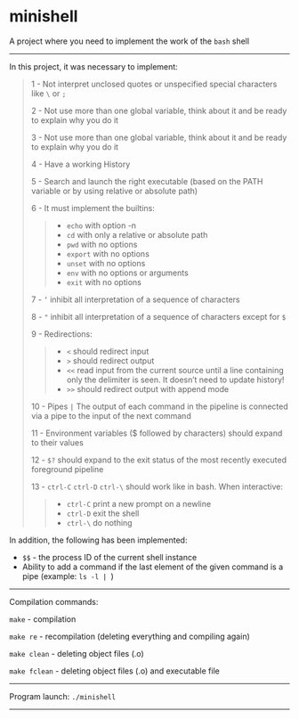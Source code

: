 # minishell
A project where you need to implement the work of the `bash` shell
***
In this project, it was necessary to implement:

> 1 - Not interpret unclosed quotes or unspecified special characters like `\` or `;`
> 
> 2 - Not use more than one global variable, think about it and be ready to explain why
you do it
> 
> 3 - Not use more than one global variable, think about it and be ready to explain why
you do it
> 
> 4 - Have a working History
> 
> 5 - Search and launch the right executable (based on the PATH variable or by using
relative or absolute path)
> 
> 6 - It must implement the builtins:
> > * `echo` with option -n
> > * `cd` with only a relative or absolute path
> > * `pwd` with no options
> > * `export` with no options
> > * `unset` with no options
> > * `env` with no options or arguments
> > * `exit` with no options
>
> 7 - `’` inhibit all interpretation of a sequence of characters
> 
> 8 - `"` inhibit all interpretation of a sequence of characters except for `$`
> 
> 9 - Redirections:
> > * `<` should redirect input
> > * `>` should redirect output
> > * `<<` read input from the current source until a line containing only the delimiter is seen. It doesn’t need to update history!
> > * `>>` should redirect output with append mode
> 
> 10 - Pipes `|` The output of each command in the pipeline is connected via a pipe to the
input of the next command
> 
> 11 - Environment variables ($ followed by characters) should expand to their values
> 
> 12 - `$?` should expand to the exit status of the most recently executed foreground
pipeline
> 
> 13 - `ctrl-C` `ctrl-D` `ctrl-\` should work like in bash. When interactive:
> > * `ctrl-C` print a new prompt on a newline
> > * `ctrl-D` exit the shell
> > * `ctrl-\` do nothing

In addition, the following has been implemented:
* `$$` - the process ID of the current shell instance
* Ability to add a command if the last element of the given command is a pipe (example: `ls -l | `)

***
Compilation commands:

`make` - compilation

`make re` - recompilation (deleting everything and compiling again)

`make clean` - deleting object files (.o)

`make fclean` - deleting object files (.o) and executable file
***
Program launch: `./minishell`
***
